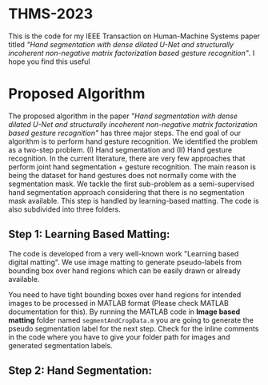 # THMS-2023
This is the code for my IEEE Transaction on Human-Machine Systems paper titled *"Hand segmentation with dense dilated U-Net and structurally incoherent non-negative matrix factorization based gesture recognition"*. I hope you find this useful

# Proposed Algorithm
The proposed algorithm in the paper *"Hand segmentation with dense dilated U-Net and structurally incoherent non-negative matrix factorization based gesture recognition"* has three major steps. The end goal of our algorithm is to perform hand gesture recognition. We identified the problem as a two-step problem. (I) Hand segmentation and (II) Hand gesture recognition. In the current literature, there are very few approaches that perform joint hand segmentation + gesture recognition. The main reason is being the dataset for hand gestures does not normally come with the segmentation mask. We tackle the first sub-problem as a semi-supervised hand segmentation approach considering that there is no segmentation mask available. This step is handled by learning-based matting. The code is also subdivided into three folders.
## Step 1: Learning Based Matting:
The code is developed from a very well-known work "Learning based digital matting". We use image matting to generate pseudo-labels from bounding box over hand regions which can be easily drawn or already available.

You need to have tight bounding boxes over hand regions for intended images to be processed in MATLAB format (Please check MATLAB documentation for this). By running the MATLAB code in **Image based matting** folder named `segmentAndCropData.m` you are going to generate the pseudo segmentation label for the next step. Check for the inline comments in the code where you have to give your folder path for images and generated segmentation labels.

## Step 2: Hand Segmentation: 



